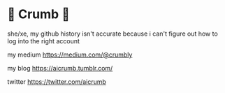 # 🌟 Crumb 🌟

she/xe, my github history isn't accurate because i can't figure out how to log into the right account

my medium https://medium.com/@crumbly

my blog https://aicrumb.tumblr.com/

twitter https://twitter.com/aicrumb
